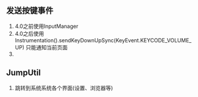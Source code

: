 ## 发送按键事件
1. 4.0之前使用InputManager
2. 4.0之后使用Instrumentation().sendKeyDownUpSync(KeyEvent.KEYCODE_VOLUME_UP)  只能通知当前页面
3. 

## JumpUtil
1. 跳转到系统系统各个界面(设置、浏览器等)